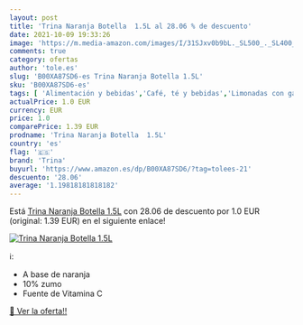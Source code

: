 ```yaml
---
layout: post
title: 'Trina Naranja Botella  1.5L al 28.06 % de descuento'
date: 2021-10-09 19:33:26
image: 'https://m.media-amazon.com/images/I/31SJxv0b9bL._SL500_._SL400_.jpg'
comments: true
category: ofertas
author: 'tole.es'
slug: 'B00XA87SD6-es Trina Naranja Botella 1.5L'
sku: 'B00XA87SD6-es'
tags: [ 'Alimentación y bebidas','Café, té y bebidas','Limonadas con gas','Refrescos con gas','trina', ]
actualPrice: 1.0 EUR
currency: EUR
price: 1.0
comparePrice: 1.39 EUR
prodname: 'Trina Naranja Botella  1.5L'
country: 'es'
flag: '🇪🇸'
brand: 'Trina'
buyurl: 'https://www.amazon.es/dp/B00XA87SD6/?tag=tolees-21'
descuento: '28.06'
average: '1.19818181818182'
---
```


Está [Trina Naranja Botella  1.5L](https://www.amazon.es/dp/B00XA87SD6/?tag=tolees-21) con 28.06 de descuento por 1.0 EUR (original: 1.39 EUR) en el siguiente enlace!

[![Trina Naranja Botella  1.5L](https://m.media-amazon.com/images/I/31SJxv0b9bL._SL500_._SL400_.jpg)](https://www.amazon.es/dp/B00XA87SD6/?tag=tolees-21)

ℹ️:

- A base de naranja
- 10% zumo
- Fuente de Vitamina C

[🛒 Ver la oferta!!](https://www.amazon.es/dp/B00XA87SD6/?tag=tolees-21)
